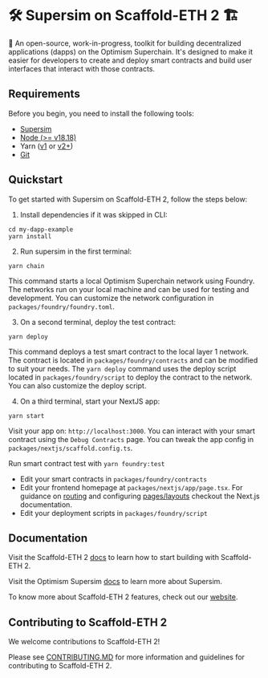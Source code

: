 # 🛠️ Supersim on Scaffold-ETH 2 🏗

🧪 An open-source, work-in-progress, toolkit for building decentralized applications (dapps) on the Optimism Superchain. It's designed to make it easier for developers to create and deploy smart contracts and build user interfaces that interact with those contracts.

## Requirements

Before you begin, you need to install the following tools:

- [Supersim](https://github.com/ethereum-optimism/supersim)
- [Node (>= v18.18)](https://nodejs.org/en/download/)
- Yarn ([v1](https://classic.yarnpkg.com/en/docs/install/) or [v2+](https://yarnpkg.com/getting-started/install))
- [Git](https://git-scm.com/downloads)

## Quickstart

To get started with Supersim on Scaffold-ETH 2, follow the steps below:

1. Install dependencies if it was skipped in CLI:

```
cd my-dapp-example
yarn install
```

2. Run supersim in the first terminal:

```
yarn chain
```

This command starts a local Optimism Superchain network using Foundry. The networks run on your local machine and can be used for testing and development. You can customize the network configuration in `packages/foundry/foundry.toml`.

3. On a second terminal, deploy the test contract:

```
yarn deploy
```

This command deploys a test smart contract to the local layer 1 network. The contract is located in `packages/foundry/contracts` and can be modified to suit your needs. The `yarn deploy` command uses the deploy script located in `packages/foundry/script` to deploy the contract to the network. You can also customize the deploy script.

4. On a third terminal, start your NextJS app:

```
yarn start
```

Visit your app on: `http://localhost:3000`. You can interact with your smart contract using the `Debug Contracts` page. You can tweak the app config in `packages/nextjs/scaffold.config.ts`.

Run smart contract test with `yarn foundry:test`

- Edit your smart contracts in `packages/foundry/contracts`
- Edit your frontend homepage at `packages/nextjs/app/page.tsx`. For guidance on [routing](https://nextjs.org/docs/app/building-your-application/routing/defining-routes) and configuring [pages/layouts](https://nextjs.org/docs/app/building-your-application/routing/pages-and-layouts) checkout the Next.js documentation.
- Edit your deployment scripts in `packages/foundry/script`

## Documentation

Visit the Scaffold-ETH 2 [docs](https://docs.scaffoldeth.io) to learn how to start building with Scaffold-ETH 2.

Visit the Optimism Supersim [docs](https://github.com/ethereum-optimism/supersim) to learn more about Supersim.

To know more about Scaffold-ETH 2 features, check out our [website](https://scaffoldeth.io).

## Contributing to Scaffold-ETH 2

We welcome contributions to Scaffold-ETH 2!

Please see [CONTRIBUTING.MD](https://github.com/scaffold-eth/scaffold-eth-2/blob/main/CONTRIBUTING.md) for more information and guidelines for contributing to Scaffold-ETH 2.
